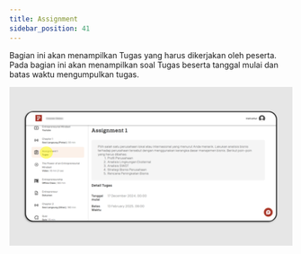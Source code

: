 ```yaml
---
title: Assignment
sidebar_position: 41
---
```

Bagian ini akan menampilkan Tugas yang harus dikerjakan oleh peserta. Pada bagian ini akan menampilkan soal Tugas beserta tanggal mulai dan batas waktu mengumpulkan tugas. 

![](/img/assignment-skills_indo.png)
